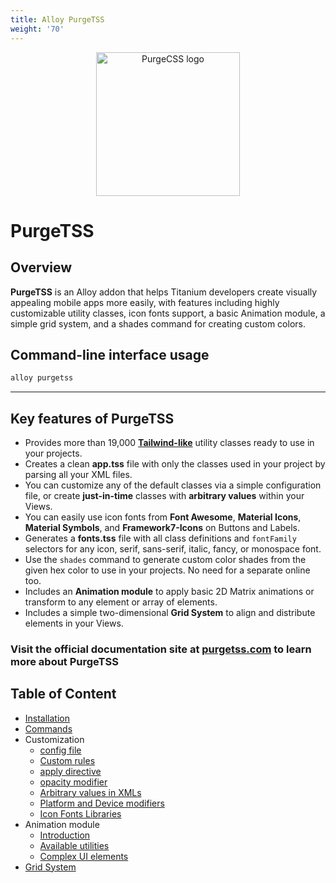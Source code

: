 ```yaml
---
title: Alloy PurgeTSS
weight: '70'
---
```


<p align="center">
	<img src="https://codigomovil.mx/images/logotipo-purgetss-gris.svg" height="230" width="230" alt="PurgeCSS logo"/>
</p>

# PurgeTSS

## Overview

**PurgeTSS** is an Alloy addon that helps Titanium developers create visually appealing mobile apps more easily, with features including highly customizable utility classes, icon fonts support, a basic Animation module, a simple grid system, and a shades command for creating custom colors.

## Command-line interface usage

```bash
alloy purgetss
```

---

## Key features of PurgeTSS
- Provides more than 19,000 **[Tailwind-like](https://tailwindcss.com/)** utility classes ready to use in your projects.
- Creates a clean **app.tss** file with only the classes used in your project by parsing all your XML files.
- You can customize any of the default classes via a simple configuration file, or create **just-in-time** classes with **arbitrary values** within your Views.
- You can easily use icon fonts from **Font Awesome**, **Material Icons**, **Material Symbols**, and **Framework7-Icons** on Buttons and Labels.
- Generates a **fonts.tss** file with all class definitions and `fontFamily` selectors for any icon, serif, sans-serif, italic, fancy, or monospace font.
- Use the `shades` command to generate custom color shades from the given hex color to use in your projects. No need for a separate online too.
- Includes an **Animation module** to apply basic 2D Matrix animations or transform to any element or array of elements.
- Includes a simple two-dimensional **Grid System** to align and distribute elements in your Views.

### Visit the official documentation site at [purgetss.com](https://purgetss.com) to learn more about PurgeTSS

## Table of Content

- [Installation](https://purgetss.com/docs/installation)
- [Commands](https://purgetss.com/docs/commands)
- Customization
    - [config file](https://purgetss.com/docs/customization/the-config-file)
    - [Custom rules](https://purgetss.com/docs/customization/custom-rules)
    - [apply directive](https://purgetss.com/docs/customization/the-apply-directive)
    - [opacity modifier](https://purgetss.com/docs/customization/the-opacity-modifier)
    - [Arbitrary values in XMLs](https://purgetss.com/docs/customization/arbitrary-values)
    - [Platform and Device modifiers](https://purgetss.com/docs/customization/platform-and-device-modifiers)
    - [Icon Fonts Libraries](https://purgetss.com/docs/customization/icon-fonts-libraries)
- Animation module
    - [Introduction](https://purgetss.com/docs/animation-module/introduction)
    - [Available utilities](https://purgetss.com/docs/animation-module/available-utilities)
    - [Complex UI elements](https://purgetss.com/docs/animation-module/complex-ui-elements)
- [Grid System](https://purgetss.com/docs/grid-system)
